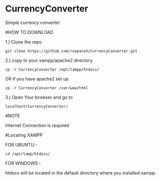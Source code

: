 # CurrencyConverter
Simple currency converter

#HOW TO DOWNLOAD

1.) Clone the repo

    git clone https://github.com/roopansh/CurrencyConverter.git

2.) copy to your xampp/apache2 directory

    cp -r CurrencyConverter /opt/lampp/htdocs/
    
OR if you have apache2 set up

    cp -r CurrencyConverter /var/www/html

3.) Open Your browser and go to
    
    localhost/CurrencyConverter/


#NOTE

Internet Connection is required

#Locating XAMPP

FOR UBUNTU:-


    cd /opt/lamp/htdocs/
FOR WINDOWS:-

htdocs will be located in the default directory where you installed xampp.
